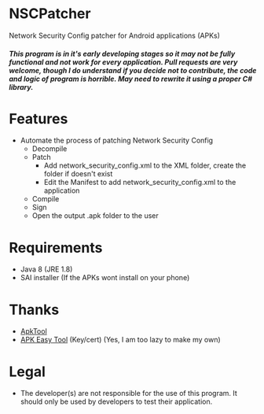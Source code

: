 # NSCPatcher
Network Security Config patcher for Android applications (APKs)

##### This program is in it's early developing stages so it may not be fully functional and not work for every application. Pull requests are very welcome, though I do understand if you decide not to contribute, the code and logic of program is horrible. May need to rewrite it using a proper C# library.

# Features
* Automate the process of patching Network Security Config
    * Decompile
    * Patch
      * Add network_security_config.xml to the XML folder, create the folder if doesn't exist
      * Edit the Manifest to add network_security_config.xml to the application
    * Compile
    * Sign
    * Open the output .apk folder to the user

# Requirements
* Java 8 (JRE 1.8)
* SAI installer (If the APKs wont install on your phone)
# Thanks
* [ApkTool](https://github.com/iBotPeaches/Apktool)
* [APK Easy Tool](https://forum.xda-developers.com/t/tool-windows-apk-easy-tool-v1-58-3-dec-2020.3333960/) (Key/cert) (Yes, I am too lazy to make my own)

# Legal
* The developer(s) are not responsible for the use of this program. It should only be used by developers to test their application.
